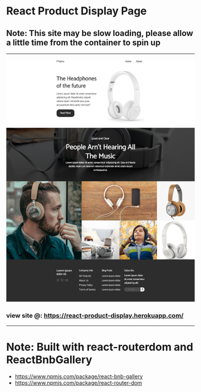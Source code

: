 # React Product Display Page

## Note: This site may be slow loading, please allow a little time from the container to spin up

---

![Demo](https://raw.githubusercontent.com/ssmith777/react-product-display/master/src/img/demo-screenshot.png)

### view site @: https://react-product-display.herokuapp.com/

---

# Note: Built with react-routerdom and ReactBnbGallery

- https://www.npmjs.com/package/react-bnb-gallery
- https://www.npmjs.com/package/react-router-dom
